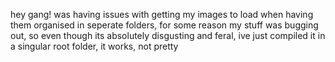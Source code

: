 hey gang! was having issues with getting my images to load when having them organised in seperate folders, for some reason my stuff was bugging out, so even though its absolutely disgusting and feral, ive just compiled it in a singular root folder, it works, not pretty 
